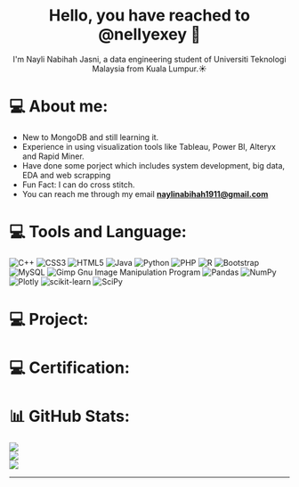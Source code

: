 <h1 align="center">Hello, you have reached to @nellyexey 👋</h1>
<p align="center">I'm Nayli Nabihah Jasni, a data engineering student of Universiti Teknologi Malaysia from Kuala Lumpur.☀️</p>

# 💻 About me:
- New to MongoDB and still learning it.
- Experience in using visualization tools like Tableau, Power BI, Alteryx and Rapid Miner. 
- Have done some porject which includes system development, big data, EDA and web scrapping
- Fun Fact: I can do  cross stitch.
- You can reach me through my email **naylinabihah1911@gmail.com**

# 💻 Tools and Language:
![C++](https://img.shields.io/badge/c++-%2300599C.svg?style=for-the-badge&logo=c%2B%2B&logoColor=white) ![CSS3](https://img.shields.io/badge/css3-%231572B6.svg?style=for-the-badge&logo=css3&logoColor=white) ![HTML5](https://img.shields.io/badge/html5-%23E34F26.svg?style=for-the-badge&logo=html5&logoColor=white) ![Java](https://img.shields.io/badge/java-%23ED8B00.svg?style=for-the-badge&logo=java&logoColor=white) ![Python](https://img.shields.io/badge/python-3670A0?style=for-the-badge&logo=python&logoColor=ffdd54) ![PHP](https://img.shields.io/badge/php-%23777BB4.svg?style=for-the-badge&logo=php&logoColor=white) ![R](https://img.shields.io/badge/r-%23276DC3.svg?style=for-the-badge&logo=r&logoColor=white) ![Bootstrap](https://img.shields.io/badge/bootstrap-%23563D7C.svg?style=for-the-badge&logo=bootstrap&logoColor=white) ![MySQL](https://img.shields.io/badge/mysql-%2300f.svg?style=for-the-badge&logo=mysql&logoColor=white) ![Gimp Gnu Image Manipulation Program](https://img.shields.io/badge/Gimp-657D8B?style=for-the-badge&logo=gimp&logoColor=FFFFFF) ![Pandas](https://img.shields.io/badge/pandas-%23150458.svg?style=for-the-badge&logo=pandas&logoColor=white) ![NumPy](https://img.shields.io/badge/numpy-%23013243.svg?style=for-the-badge&logo=numpy&logoColor=white) ![Plotly](https://img.shields.io/badge/Plotly-%233F4F75.svg?style=for-the-badge&logo=plotly&logoColor=white) ![scikit-learn](https://img.shields.io/badge/scikit--learn-%23F7931E.svg?style=for-the-badge&logo=scikit-learn&logoColor=white) ![SciPy](https://img.shields.io/badge/SciPy-%230C55A5.svg?style=for-the-badge&logo=scipy&logoColor=%white)

# 💻 Project:

# 💻 Certification:

# 📊 GitHub Stats:
![](https://github-readme-stats.vercel.app/api?username=nellyexey&theme=dark&hide_border=false&include_all_commits=false&count_private=false)<br/>
![](https://github-readme-streak-stats.herokuapp.com/?user=nellyexey&theme=dark&hide_border=false)<br/>
![](https://github-readme-stats.vercel.app/api/top-langs/?username=nellyexey&theme=dark&hide_border=false&include_all_commits=false&count_private=false&layout=compact)

---

<!-- Proudly created with GPRM ( https://gprm.itsvg.in ) -->
